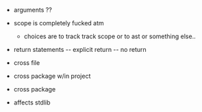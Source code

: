 * arguments ??

* scope is completely fucked atm
  - choices are to track track scope or to ast or something else..

* return statements
  -- explicit return
  -- no return

* cross file
* cross package w/in project
* cross package
* affects stdlib
